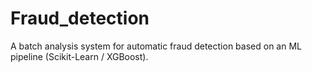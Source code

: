 # Fraud_detection
A batch analysis system for automatic fraud detection based on an ML pipeline (Scikit-Learn / XGBoost).
